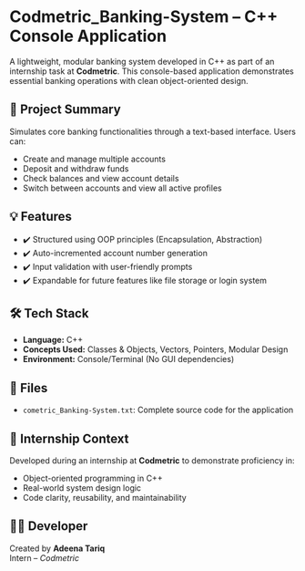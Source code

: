 # Codmetric_Banking-System – C++ Console Application

A lightweight, modular banking system developed in C++ as part of an internship task at **Codmetric**. This console-based application demonstrates essential banking operations with clean object-oriented design.

## 🎯 Project Summary

Simulates core banking functionalities through a text-based interface. Users can:
- Create and manage multiple accounts
- Deposit and withdraw funds
- Check balances and view account details
- Switch between accounts and view all active profiles

## 💡 Features

- ✔️ Structured using OOP principles (Encapsulation, Abstraction)
- ✔️ Auto-incremented account number generation
- ✔️ Input validation with user-friendly prompts
- ✔️ Expandable for future features like file storage or login system

## 🛠 Tech Stack

- **Language:** C++
- **Concepts Used:** Classes & Objects, Vectors, Pointers, Modular Design
- **Environment:** Console/Terminal (No GUI dependencies)

## 📂 Files

- `cometric_Banking-System.txt`: Complete source code for the application

## 🧠 Internship Context

Developed during an internship at **Codmetric** to demonstrate proficiency in:
- Object-oriented programming in C++
- Real-world system design logic
- Code clarity, reusability, and maintainability

## 👩‍💻 Developer

Created by **Adeena Tariq**  
Intern – *Codmetric*
